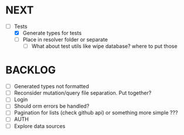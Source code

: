 # NEXT

-   [ ] Tests
    -   [x] Generate types for tests
    -   [ ] Place in resolver folder or separate
        -   [ ] What about test utils like wipe database? where to put those

# BACKLOG

-   [ ] Generated types not formatted
-   [ ] Reconsider mutation/query file separation. Put together?
-   [ ] Login
-   [ ] Should orm errors be handled?
-   [ ] Pagination for lists (check github api) or something more simple ???
-   [ ] AUTH
-   [ ] Explore data sources
